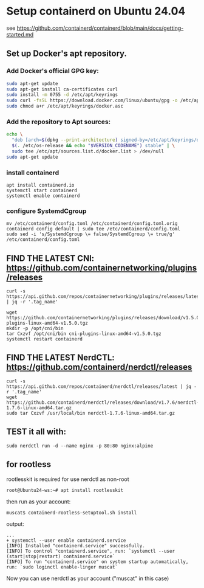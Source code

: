 # Setup containerd on Ubuntu 24.04 

see https://github.com/containerd/containerd/blob/main/docs/getting-started.md

## Set up Docker's apt repository.

### Add Docker's official GPG key:

```bash
sudo apt-get update
sudo apt-get install ca-certificates curl
sudo install -m 0755 -d /etc/apt/keyrings
sudo curl -fsSL https://download.docker.com/linux/ubuntu/gpg -o /etc/apt/keyrings/docker.asc
sudo chmod a+r /etc/apt/keyrings/docker.asc
```

### Add the repository to Apt sources:

```bash
echo \
  "deb [arch=$(dpkg --print-architecture) signed-by=/etc/apt/keyrings/docker.asc] https://download.docker.com/linux/ubuntu \
  $(. /etc/os-release && echo "$VERSION_CODENAME") stable" | \
  sudo tee /etc/apt/sources.list.d/docker.list > /dev/null
sudo apt-get update
```

### install containerd

    apt install containerd.io
    systemctl start containerd
    systemctl enable containerd

### configure SystemdCgroup

    mv /etc/containerd/config.toml /etc/containerd/config.toml.orig
    containerd config default | sudo tee /etc/containerd/config.toml
    sudo sed -i 's/SystemdCgroup \= false/SystemdCgroup \= true/g' /etc/containerd/config.toml




## FIND THE LATEST CNI: https://github.com/containernetworking/plugins/releases

    curl -s https://api.github.com/repos/containernetworking/plugins/releases/latest | jq -r '.tag_name'
    
    wget https://github.com/containernetworking/plugins/releases/download/v1.5.0/cni-plugins-linux-amd64-v1.5.0.tgz
    mkdir -p /opt/cni/bin
    tar Cxzvf /opt/cni/bin cni-plugins-linux-amd64-v1.5.0.tgz
    systemctl restart containerd


## FIND THE LATEST NerdCTL: https://github.com/containerd/nerdctl/releases

    curl -s https://api.github.com/repos/containerd/nerdctl/releases/latest | jq -r '.tag_name'
    wget https://github.com/containerd/nerdctl/releases/download/v1.7.6/nerdctl-1.7.6-linux-amd64.tar.gz
    sudo tar Cxzvf /usr/local/bin nerdctl-1.7.6-linux-amd64.tar.gz



## TEST it all with:

    sudo nerdctl run -d --name nginx -p 80:80 nginx:alpine

## for rootless

rootlesskit is required for use nerdctl as non-root

    root@Ubuntu24-ws:~# apt install rootlesskit

then run as your account:

    muscat$ containerd-rootless-setuptool.sh install

output:

    ...
    + systemctl --user enable containerd.service
    [INFO] Installed "containerd.service" successfully.
    [INFO] To control "containerd.service", run: `systemctl --user (start|stop|restart) containerd.service`
    [INFO] To run "containerd.service" on system startup automatically, run: `sudo loginctl enable-linger muscat`

Now you can use nerdctl as your account ("muscat" in this case)


